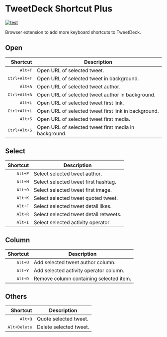 # TweetDeck Shortcut Plus

[![test](https://github.com/r7kamura/tweetdeck-shortcut-plus/actions/workflows/test.yml/badge.svg)](https://github.com/r7kamura/tweetdeck-shortcut-plus/actions/workflows/test.yml)

Browser extension to add more keyboard shortcuts to TweetDeck.

## Open

|              Shortcut | Description                                           |
| --------------------: | ----------------------------------------------------- |
|      <kbd>Alt+T</kbd> | Open URL of selected tweet.                           |
| <kbd>Ctrl+Alt+T</kbd> | Open URL of selected tweet in background.             |
|      <kbd>Alt+A</kbd> | Open URL of selected tweet author.                    |
| <kbd>Ctrl+Alt+A</kbd> | Open URL of selected tweet author in background.      |
|      <kbd>Alt+L</kbd> | Open URL of selected tweet first link.                |
| <kbd>Ctrl+Alt+L</kbd> | Open URL of selected tweet first link in background.  |
|      <kbd>Alt+S</kbd> | Open URL of selected tweet first media.               |
| <kbd>Ctrl+Alt+S</kbd> | Open URL of selected tweet first media in background. |

## Select

|         Shortcut | Description                            |
| ---------------: | -------------------------------------- |
| <kbd>Alt+P</kbd> | Select selected tweet author.          |
| <kbd>Alt+H</kbd> | Select selected tweet first hashtag.   |
| <kbd>Alt+O</kbd> | Select selected tweet first image.     |
| <kbd>Alt+K</kbd> | Select selected tweet quoted tweet.    |
| <kbd>Alt+F</kbd> | Select selected tweet detail likes.    |
| <kbd>Alt+R</kbd> | Select selected tweet detail retweets. |
| <kbd>Alt+I</kbd> | Select selected activity operator.     |

## Column

|         Shortcut | Description                             |
| ---------------: | --------------------------------------- |
| <kbd>Alt+U</kbd> | Add selected tweet author column.       |
| <kbd>Alt+Y</kbd> | Add selected activity operator column.  |
| <kbd>Alt+D</kbd> | Remove column containing selected item. |

## Others

|              Shortcut | Description            |
| --------------------: | ---------------------- |
|      <kbd>Alt+Q</kbd> | Quote selected tweet.  |
| <kbd>Alt+Delete</kbd> | Delete selected tweet. |
